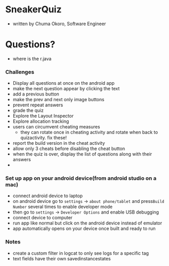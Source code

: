 # SneakerQuiz
 - written by Chuma Okoro, Software Engineer
# Questions?
- where is the r.java
 ### Challenges
 - Display all questions at once on the android app
 - make the next question appear by clicking the text
 - add a previous button
 - make the prev and next only image buttons
 - prevent repeat answers
 - grade the quiz
 - Explore the Layout Inspector
 - Explore allocation tracking
 - users can circumvent cheating measures
    - they can rotate once in cheating activity and rotate when back to quizactivity. fix these! 
 -  report the build version in the cheat activity
 - allow only 3 cheats before disabling the cheat button
 - when the quiz is over, display the list of questions along with their answers
 - 
 ### Set up app on your android device(from android studio on a mac)
  - connect android device to laptop
  - on android device go to `settings` -> `about phone/tablet` and press`Build Number` several times to enable developer mode
  - then go to `settings` -> `Developer Options` and enable USB debugging
  - connect device to computer
  - run app like normal but click on the android device instead of emulator
  - app automatically opens on your device once built and ready to run
  
 ### Notes
  - create a custom filter in logcat to only see logs for a specific tag
  - text fields have their own savedinstancestates
  
  